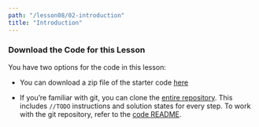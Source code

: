 ```yaml
---
path: "/lesson08/02-introduction"
title: "Introduction"
---
```


<youtube id="lgoqRT91dAU"></youtube>

<h3 id="download-the-code-for-this-lesson">Download the Code for this Lesson</h3>

You have two options for the code in this lesson:

- You can download a zip file of the starter code [here](https://github.com/udacity/andfun-kotlin-mars-real-estate/archive/Starter-Code.zip)

- If you’re familiar with git, you can clone the [entire repository](https://github.com/udacity/andfun-kotlin-mars-real-estate). This includes `//TODO` instructions and solution states for every step. To work with the git repository, refer to the [code README](https://github.com/udacity/andfun-kotlin-mars-real-estate/tree/Starter-Code#how-to-use-this-repo-while-taking-the-course).
